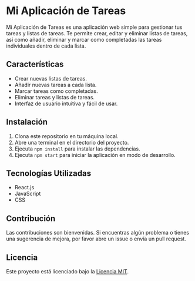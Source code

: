 # Mi Aplicación de Tareas

Mi Aplicación de Tareas es una aplicación web simple para gestionar tus tareas y listas de tareas. Te permite crear, editar y eliminar listas de tareas, así como añadir, eliminar y marcar como completadas las tareas individuales dentro de cada lista.

## Características

- Crear nuevas listas de tareas.
- Añadir nuevas tareas a cada lista.
- Marcar tareas como completadas.
- Eliminar tareas y listas de tareas.
- Interfaz de usuario intuitiva y fácil de usar.

## Instalación

1. Clona este repositorio en tu máquina local.
2. Abre una terminal en el directorio del proyecto.
3. Ejecuta `npm install` para instalar las dependencias.
4. Ejecuta `npm start` para iniciar la aplicación en modo de desarrollo.

## Tecnologías Utilizadas

- React.js
- JavaScript
- CSS

## Contribución

Las contribuciones son bienvenidas. Si encuentras algún problema o tienes una sugerencia de mejora, por favor abre un issue o envía un pull request.

## Licencia

Este proyecto está licenciado bajo la [Licencia MIT](LICENSE).
